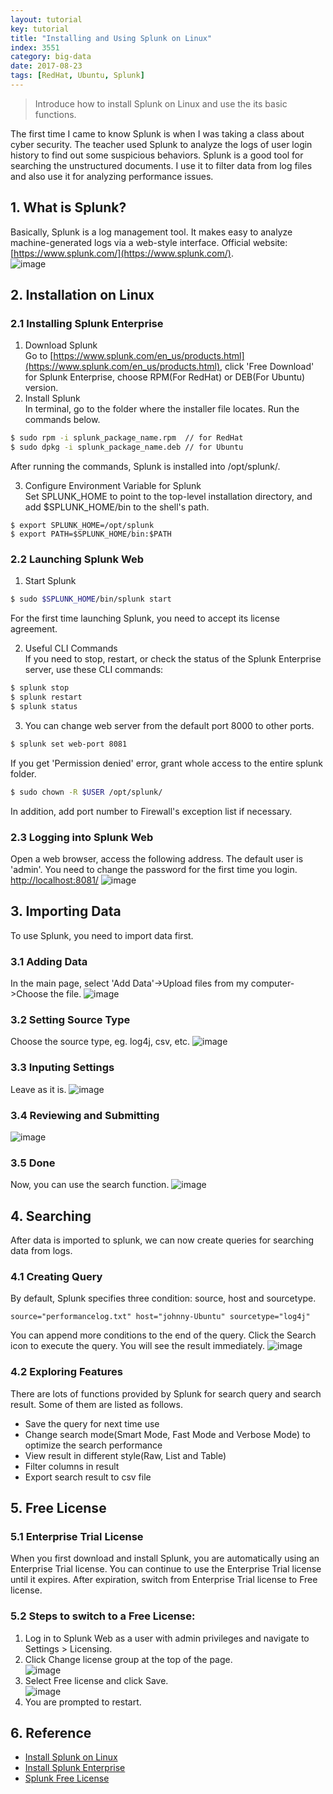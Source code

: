 ```yaml
---
layout: tutorial
key: tutorial
title: "Installing and Using Splunk on Linux"
index: 3551
category: big-data
date: 2017-08-23
tags: [RedHat, Ubuntu, Splunk]
---
```


> Introduce how to install Splunk on Linux and use the its basic functions.

The first time I came to know Splunk is when I was taking a class about cyber security. The teacher used Splunk to analyze the logs of user login history to find out some suspicious behaviors. Splunk is a good tool for searching the unstructured documents. I use it to filter data from log files and also use it for analyzing performance issues.

## 1. What is Splunk?  
Basically, Splunk is a log management tool. It makes easy to analyze machine-generated logs via a web-style interface. Official website: [https://www.splunk.com/](https://www.splunk.com/).  
![image](/public/images/devops/3551/splunk.png)  

## 2. Installation on Linux
### 2.1 Installing Splunk Enterprise
1) Download Splunk  
Go to [https://www.splunk.com/en_us/products.html](https://www.splunk.com/en_us/products.html), click 'Free Download' for Splunk Enterprise, choose RPM(For RedHat) or DEB(For Ubuntu) version.  
2) Install Splunk  
In terminal, go to the folder where the installer file locates. Run the commands below.  

```sh
$ sudo rpm -i splunk_package_name.rpm  // for RedHat
$ sudo dpkg -i splunk_package_name.deb // for Ubuntu
```

After running the commands, Splunk is installed into /opt/splunk/.

3) Configure Environment Variable for Splunk  
Set SPLUNK_HOME to point to the top-level installation directory, and add $SPLUNK_HOME/bin to the shell's path.

```shell
$ export SPLUNK_HOME=/opt/splunk
$ export PATH=$SPLUNK_HOME/bin:$PATH
```

### 2.2 Launching Splunk Web
1) Start Splunk
```sh
$ sudo $SPLUNK_HOME/bin/splunk start
```
For the first time launching Splunk, you need to accept its license agreement.

2) Useful CLI Commands  
If you need to stop, restart, or check the status of the Splunk Enterprise server, use these CLI commands:
```sh
$ splunk stop
$ splunk restart
$ splunk status
```

3) You can change web server from the default port 8000 to other ports.
```sh
$ splunk set web-port 8081
```
If you get 'Permission denied' error, grant whole access to the entire splunk folder.
```sh
$ sudo chown -R $USER /opt/splunk/
```
In addition, add port number to Firewall's exception list if necessary.

### 2.3 Logging into Splunk Web
Open a web browser, access the following address. The default user is 'admin'. You need to change the password for the first time you login.  
[http://localhost:8081/](http://localhost:8081/)
![image](/public/images/devops/3551/login.png)  

## 3. Importing Data
To use Splunk, you need to import data first.
### 3.1 Adding Data
In the main page, select 'Add Data'->Upload files from my computer->Choose the file.
![image](/public/images/devops/3551/main.png)  
### 3.2 Setting Source Type
Choose the source type, eg. log4j, csv, etc.
![image](/public/images/devops/3551/sourcetype.png)  
### 3.3 Inputing Settings
Leave as it is.
![image](/public/images/devops/3551/inputsettings.png)  
### 3.4 Reviewing and Submitting
![image](/public/images/devops/3551/review.png)  
### 3.5 Done
Now, you can use the search function.
![image](/public/images/devops/3551/finished.png)  

## 4. Searching
After data is imported to splunk, we can now create queries for searching data from logs.
### 4.1 Creating Query
By default, Splunk specifies three condition: source, host and sourcetype.
```
source="performancelog.txt" host="johnny-Ubuntu" sourcetype="log4j"
```
You can append more conditions to the end of the query. Click the Search icon to execute the query. You will see the result immediately.
![image](/public/images/devops/3551/search.png)  

### 4.2 Exploring Features
There are lots of functions provided by Splunk for search query and search result. Some of them are listed as follows.
* Save the query for next time use
* Change search mode(Smart Mode, Fast Mode and Verbose Mode) to optimize the search performance
* View result in different style(Raw, List and Table)
* Filter columns in result
* Export search result to csv file

## 5. Free License
### 5.1 Enterprise Trial License
When you first download and install Splunk, you are automatically using an Enterprise Trial license. You can continue to use the Enterprise Trial license until it expires. After expiration, switch from Enterprise Trial license to Free license.

### 5.2 Steps to switch to a Free License:  
1) Log in to Splunk Web as a user with admin privileges and navigate to Settings > Licensing.  
2) Click Change license group at the top of the page.  
![image](/public/images/devops/3551/license.png)  
3) Select Free license and click Save.  
![image](/public/images/devops/3551/free.png)  
4) You are prompted to restart.  

## 6. Reference
* [Install Splunk on Linux](http://docs.splunk.com/Documentation/Splunk/6.6.2/Installation/InstallonLinux)  
* [Install Splunk Enterprise](http://docs.splunk.com/Documentation/Splunk/6.6.2/SearchTutorial/InstallSplunk)
* [Splunk Free License](http://docs.splunk.com/Documentation/Splunk/6.6.2/Admin/MoreaboutSplunkFree)
